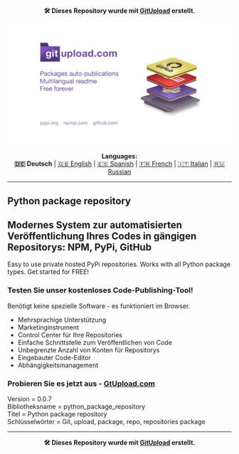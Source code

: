 <p align="center"><b>🛠️ Dieses Repository wurde mit <a href="https://gitupload.com">GitUpload</a> erstellt.</b></p>
<p align="center"><a href="https://gitupload.com"><img src="https://github.com/markolofsen/python_package_repository//blob/master/.banners/banner_de.jpg?raw=1" /></a></p>
<p align="center"><b>Languages:</b><br /><b>🇩🇪 Deutsch</b> | <a href="https://github.com/markolofsen/python_package_repository/blob/master/README.md">🇬🇧 English</a> | <a href="https://github.com/markolofsen/python_package_repository/blob/master/README_es.md">🇪🇸 Spanish</a> | <a href="https://github.com/markolofsen/python_package_repository/blob/master/README_fr.md">🇫🇷 French</a> | <a href="https://github.com/markolofsen/python_package_repository/blob/master/README_it.md">🇮🇹 Italian</a> | <a href="https://github.com/markolofsen/python_package_repository/blob/master/README_ru.md">🇷🇺 Russian</a></p>

---

## Python package repository
## Modernes System zur automatisierten Veröffentlichung Ihres Codes in gängigen Repositorys: NPM, PyPi, GitHub

Easy to use private hosted PyPi repositories. Works with all Python package types. Get started for FREE!

### Testen Sie unser kostenloses Code-Publishing-Tool!

Benötigt keine spezielle Software - es funktioniert im Browser.

* Mehrsprachige Unterstützung
* Marketinginstrument
* Control Center für Ihre Repositories
* Einfache Schnittstelle zum Veröffentlichen von Code
* Unbegrenzte Anzahl von Konten für Repositorys
* Eingebauter Code-Editor
* Abhängigkeitsmanagement

### Probieren Sie es jetzt aus - <a href="https://gitupload.com">GtUpload.com</a>

Version = 0.0.7 <br />
Bibliotheksname = python_package_repository <br />
Titel = Python package repository <br />
Schlüsselwörter = Git,  upload,  package,  repo, repositories package <br />

---

<p align="center"><b>🛠️ Dieses Repository wurde mit <a href="https://gitupload.com">GitUpload</a> erstellt.</b></p>